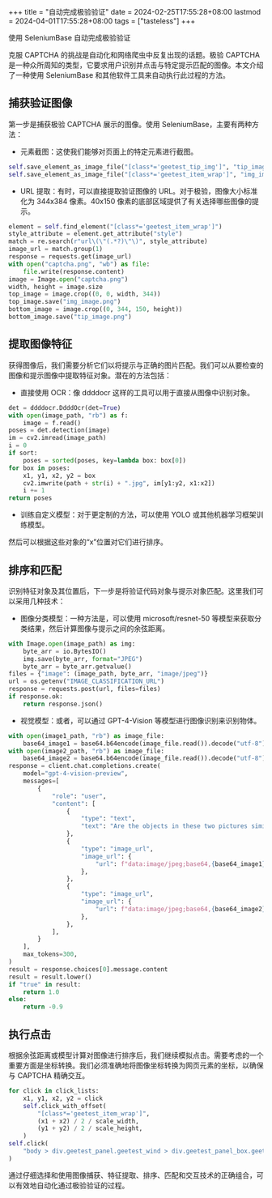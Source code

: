 +++
title = "自动完成极验验证"
date = 2024-02-25T17:55:28+08:00
lastmod = 2024-04-01T17:55:28+08:00
tags = ["tasteless"]
+++

使用 SeleniumBase 自动完成极验验证
<!-- more -->

克服 CAPTCHA 的挑战是自动化和网络爬虫中反复出现的话题。极验 CAPTCHA 是一种众所周知的类型，它要求用户识别并点击与特定提示匹配的图像。本文介绍了一种使用 SeleniumBase 和其他软件工具来自动执行此过程的方法。

## 捕获验证图像
第一步是捕获极验 CAPTCHA 展示的图像。使用 SeleniumBase，主要有两种方法：

 - 元素截图：这使我们能够对页面上的特定元素进行截图。

```python
self.save_element_as_image_file("[class*='geetest_tip_img']", "tip_image")
self.save_element_as_image_file("[class*='geetest_item_wrap']", "img_image")
```

 - URL 提取：有时，可以直接提取验证图像的 URL。对于极验，图像大小标准化为 344x384 像素。40x150 像素的底部区域提供了有关选择哪些图像的提示。


```python
element = self.find_element("[class*='geetest_item_wrap']")
style_attribute = element.get_attribute("style")
match = re.search(r"url\(\"(.*?)\"\)", style_attribute)
image_url = match.group(1)
response = requests.get(image_url)
with open("captcha.png", "wb") as file:
    file.write(response.content)
image = Image.open("captcha.png")
width, height = image.size
top_image = image.crop((0, 0, width, 344))
top_image.save("img_image.png")
bottom_image = image.crop((0, 344, 150, height))
bottom_image.save("tip_image.png")
```

## 提取图像特征
获得图像后，我们需要分析它们以将提示与正确的图片匹配。我们可以从要检查的图像和提示图像中提取特征对象。潜在的方法包括：

 - 直接使用 OCR：像 ddddocr 这样的工具可以用于直接从图像中识别对象。

```python
det = ddddocr.DdddOcr(det=True)
with open(image_path, "rb") as f:
    image = f.read()
poses = det.detection(image)
im = cv2.imread(image_path)
i = 0
if sort:
    poses = sorted(poses, key=lambda box: box[0])
for box in poses:
    x1, y1, x2, y2 = box
    cv2.imwrite(path + str(i) + ".jpg", im[y1:y2, x1:x2])
    i += 1
return poses
```

 - 训练自定义模型：对于更定制的方法，可以使用 YOLO 或其他机器学习框架训练模型。

然后可以根据这些对象的“x”位置对它们进行排序。

## 排序和匹配
识别特征对象及其位置后，下一步是将验证代码对象与提示对象匹配。这里我们可以采用几种技术：

 - 图像分类模型：一种方法是，可以使用 microsoft/resnet-50 等模型来获取分类结果，然后计算图像与提示之间的余弦距离。



```python
with Image.open(image_path) as img:
    byte_arr = io.BytesIO()
    img.save(byte_arr, format="JPEG")
    byte_arr = byte_arr.getvalue()
files = {"image": (image_path, byte_arr, "image/jpeg")}
url = os.getenv("IMAGE_CLASSIFICATION_URL")
response = requests.post(url, files=files)
if response.ok:
    return response.json()
```

 - 视觉模型：或者，可以通过 GPT-4-Vision 等模型进行图像识别来识别物体。

```python
with open(image1_path, "rb") as image_file:
    base64_image1 = base64.b64encode(image_file.read()).decode("utf-8")
with open(image2_path, "rb") as image_file:
    base64_image2 = base64.b64encode(image_file.read()).decode("utf-8")
response = client.chat.completions.create(
    model="gpt-4-vision-preview",
    messages=[
        {
            "role": "user",
            "content": [
                {
                    "type": "text",
                    "text": "Are the objects in these two pictures similar? Please provide a 'true' o'false' result without any explanation",
                },
                {
                    "type": "image_url",
                    "image_url": {
                        "url": f"data:image/jpeg;base64,{base64_image1}"
                    },
                },
                {
                    "type": "image_url",
                    "image_url": {
                        "url": f"data:image/jpeg;base64,{base64_image2}"
                    },
                },
            ],
        }
    ],
    max_tokens=300,
)
result = response.choices[0].message.content
result = result.lower()
if "true" in result:
    return 1.0
else:
    return -0.9
```

## 执行点击
根据余弦距离或模型计算对图像进行排序后，我们继续模拟点击。需要考虑的一个重要方面是坐标转换。我们必须准确地将图像坐标转换为网页元素的坐标，以确保与 CAPTCHA 精确交互。

```python
for click in click_lists:
    x1, y1, x2, y2 = click
    self.click_with_offset(
        "[class*='geetest_item_wrap']",
        (x1 + x2) / 2 / scale_width,
        (y1 + y2) / 2 / scale_height,
    )
self.click(
    "body > div.geetest_panel.geetest_wind > div.geetest_panel_box.geetest_no_loggeetest_panelshowclick > div.geetest_panel_next > div > div > div.geetest_panel > a"
)
```

通过仔细选择和使用图像捕获、特征提取、排序、匹配和交互技术的正确组合，可以有效地自动化通过极验验证的过程。 

